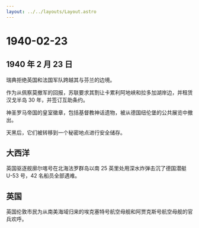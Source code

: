 ```yaml
---
layout: ../../layouts/Layout.astro
---
```


# 1940-02-23

## 1940 年 2 月 23 日

瑞典拒绝英国和法国军队跨越其与芬兰的边境。

作为从佩察莫撤军的回报，苏联要求其割让卡累利阿地峡和拉多加湖岸边，并租赁汉戈半岛
30 年，并签订互助条约。

神圣罗马帝国的皇室徽章，包括基督教神话遗物，被从德国纽伦堡的公共展览中撤出。

天黑后，它们被转移到一个秘密地点进行安全储存。

## 大西洋

英国驱逐舰廓尔喀号在北海法罗群岛以南 25 英里处用深水炸弹击沉了德国潜艇
U-53 号，42 名船员全部遇难。

## 英国

英国伦敦市民为从南美海域归来的埃克塞特号航空母舰和阿贾克斯号航空母舰的官兵欢呼。